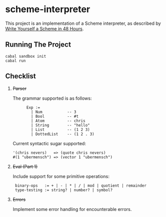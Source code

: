 # scheme-interpreter

This project is an implementation of a Scheme interpreter, as described by 
[Write Yourself a Scheme in 48 Hours](https://en.wikibooks.org/wiki/Write_Yourself_a_Scheme_in_48_Hours).

## Running The Project

    cabal sandbox init
    cabal run

## Checklist

1. ~~Parser~~

    The grammar supported is as follows:
    ```
          Exp := 
            | Num           -- 3
            | Bool          -- #t
            | Atom          -- chris
            | String        -- "hello"
            | List          -- (1 2 3)
            | DottedList    -- (1 2 . 3)
    ```
    Current syntactic sugar supported:
    ```
    '(chris nevers)   => (quote chris nevers)
    #(1 "ubermensch") => (vector 1 "ubermensch")
    ```
2. ~~Eval (Part 1)~~

    Include support for some primitive operations:
    
        binary-ops   := + | - | * | / | mod | quotient | remainder
        type-testing := string? | number? | symbol?

3. ~~Errors~~

    Implement some error handling for encounterable errors.
